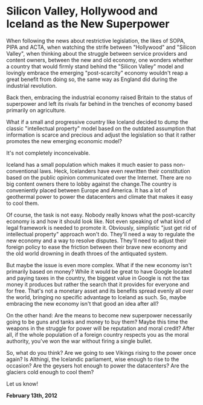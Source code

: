 # Silicon Valley, Hollywood and Iceland as the New Superpower



When following the news about restrictive legislation, the likes of SOPA, PIPA and ACTA, when watching the strife between "Hollywood" and "Silicon Valley", when thinking about the struggle between service providers and content owners, between the new and old economy, one wonders whether a country that would firmly stand behind the "Silicon Valley" model and lovingly embrace the emerging "post-scarcity" economy wouldn't reap a great benefit from doing so, the same way as England did during the industrial revolution.

Back then, embracing the industrial economy raised Britain to the status of superpower and left its rivals far behind in the trenches of economy based primarily on agriculture.

What if a small and progressive country like Iceland decided to dump the classic "intellectual property" model based on the outdated assumption that information is scarce and precious and adjust the legislation so that it rather promotes the new emerging economic model?

It's not completely inconceivable.

Iceland has a small population which makes it much easier to pass non-conventional laws. Heck, Icelanders have even rewritten their constitution based on the public opinion communicated over the Internet. There are no big content owners there to lobby against the change.The country is conveniently placed between Europe and America. It has a lot of geothermal power to power the datacenters and climate that makes it easy to cool them.

Of course, the task is not easy. Nobody really knows what the post-scarcity economy is and how it should look like. Not even speaking of what kind of legal framework is needed to promote it. Obviously, simplistic "just get rid of intellectual property" approach won't do. They'll need a way to regulate the new economy and a way to resolve disputes. They'll need to adjust their foreign policy to ease the friction between their brave new economy and the old world drowning in death throes of the antiquated system.

But maybe the issue is even more complex. What if the new economy isn't primarily based on money? While it would be great to have Google located and paying taxes in the country, the biggest value in Google is not the tax money it produces but rather the search that it provides for everyone and for free. That's not a monetary asset and its benefits spread evenly all over the world, bringing no specific advantage to Iceland as such. So, maybe embracing the new economy isn't that good an idea after all?

On the other hand: Are the means to become new superpower necessarily going to be guns and tanks and money to buy them? Maybe this time the weapons in the struggle for power will be reputation and moral credit? After all, if the whole population of a foreign country respects you as the moral authority, you've won the war without firing a single bullet.

So, what do you think? Are we going to see Vikings rising to the power once again? Is Althingi, the Icelandic parliament, wise enough to rise to the occasion? Are the geysers hot enough to power the datacenters? Are the glaciers cold enough to cool them?

Let us know!

**February 13th, 2012**
